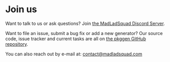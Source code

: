 # Join us
Want to talk to us or ask questions? Join [the MadLadSquad Discord Server](https://discord.gg/a32c86URKp).

Want to file an issue, submit a bug fix or add a new generator? Our source code, issue tracker and current tasks are all on [the pkggen GitHub repository](https://github.com/MadLadSquad/pkggen).

You can also reach out by e-mail at: <contact@madladsquad.com>
